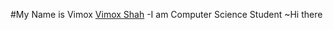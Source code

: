 #My Name is Vimox
[Vimox Shah](https://github.com/vimoxshah)
-I am Computer Science Student
~Hi there